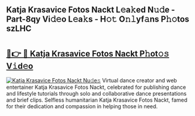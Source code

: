 ## Katja Krasavice Fotos Nackt L𝚎a𝚔ed N𝚞𝚍e - Part-8qy Vi𝚍𝚎o L𝚎a𝚔s - H𝚘𝚝 O𝚗𝚕yf𝚊ns P𝚑𝚘tos szLHC

# <h2><a href="http://kf27wu.oniu.top/?m=Katja+Krasavice+Fotos+Nackt">🔗👉 🔴 Katja Krasavice Fotos Nackt P𝚑ot𝚘𝚜 V𝚒d𝚎o</a></h2>

[![Katja Krasavice Fotos Nackt Nu𝚍e𝚜](https://i.imgur.com/0qMVB7G.gif)](http://kf27wu.oniu.top/?m=Katja+Krasavice+Fotos+Nackt)
Virtual dance creator and web entertainer Katja Krasavice Fotos Nackt, celebrated for publishing dance and lifestyle tutorials through solo and collaborative dance presentations and brief clips. Selfless humanitarian Katja Krasavice Fotos Nackt, famed for their dedication and compassion in helping those in need.  
